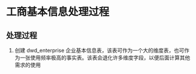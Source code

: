 # 工商基本信息处理过程
## 处理过程
1. 创建 dwd_enterprise 企业基本信息表，该表可作为一个大的维度表，也可作为一张使用频率极高的事实表。该表会退化许多维度字段，以便后面计算其他需求的使用




